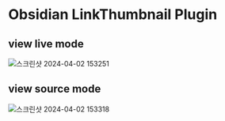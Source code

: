 # Obsidian LinkThumbnail Plugin

## view live mode
![스크린샷 2024-04-02 153251](https://github.com/kim365my/link-thumbnail-plugin/assets/102598905/95e5101b-fd53-4124-aa1b-a2e8b99ecf7d)

## view source mode
![스크린샷 2024-04-02 153318](https://github.com/kim365my/link-thumbnail-plugin/assets/102598905/3867b153-f0b0-4598-92f9-c193a14a657f)
